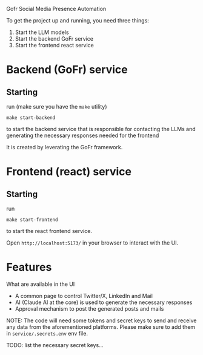Gofr Social Media Presence Automation

To get the project up and running, you need three things:
1. Start the LLM models
2. Start the backend GoFr service
3. Start the frontend react service

# Backend (GoFr) service

## Starting
run (make sure you have the `make` utility)
```
make start-backend
```
to start the backend service that is responsible for contacting
the LLMs and generating the necessary responses needed for the
frontend

It is created by leverating the GoFr framework.

# Frontend (react) service

## Starting
run
```
make start-frontend
```
to start the react frontend service.

Open `http://localhost:5173/` in your browser to interact with the
UI.

# Features

What are available in the UI
- A common page to control Twitter/X, LinkedIn and Mail
- AI (Claude AI at the core) is used to generate the necessary responses
- Approval mechanism to post the generated posts and mails

NOTE: The code will need some tokens and secret keys to send and receive any
data from the aforementioned platforms. Please make sure to add them in
`service/.secrets.env` env file.

TODO: list the necessary secret keys...

